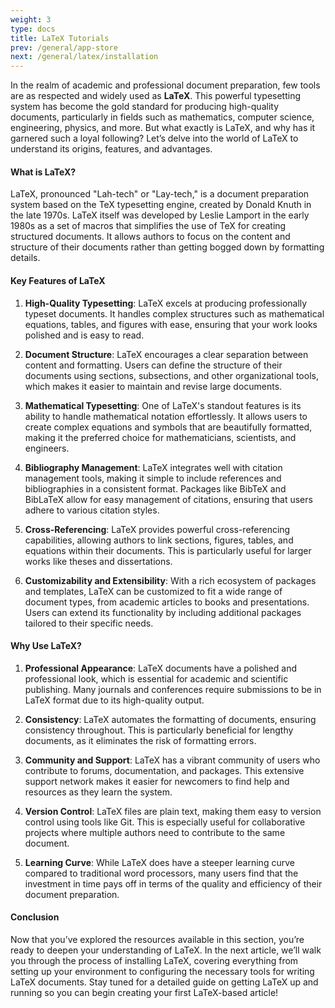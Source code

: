 ```yaml
---
weight: 3
type: docs
title: LaTeX Tutorials
prev: /general/app-store
next: /general/latex/installation
---
```


In the realm of academic and professional document preparation, few tools are as respected and widely used as **LaTeX**. This powerful typesetting system has become the gold standard for producing high-quality documents, particularly in fields such as mathematics, computer science, engineering, physics, and more. But what exactly is LaTeX, and why has it garnered such a loyal following? Let’s delve into the world of LaTeX to understand its origins, features, and advantages.

#### What is LaTeX?

LaTeX, pronounced "Lah-tech" or "Lay-tech," is a document preparation system based on the TeX typesetting engine, created by Donald Knuth in the late 1970s. LaTeX itself was developed by Leslie Lamport in the early 1980s as a set of macros that simplifies the use of TeX for creating structured documents. It allows authors to focus on the content and structure of their documents rather than getting bogged down by formatting details.

#### Key Features of LaTeX

1. **High-Quality Typesetting**: LaTeX excels at producing professionally typeset documents. It handles complex structures such as mathematical equations, tables, and figures with ease, ensuring that your work looks polished and is easy to read.

2. **Document Structure**: LaTeX encourages a clear separation between content and formatting. Users can define the structure of their documents using sections, subsections, and other organizational tools, which makes it easier to maintain and revise large documents.

3. **Mathematical Typesetting**: One of LaTeX's standout features is its ability to handle mathematical notation effortlessly. It allows users to create complex equations and symbols that are beautifully formatted, making it the preferred choice for mathematicians, scientists, and engineers.

4. **Bibliography Management**: LaTeX integrates well with citation management tools, making it simple to include references and bibliographies in a consistent format. Packages like BibTeX and BibLaTeX allow for easy management of citations, ensuring that users adhere to various citation styles.

5. **Cross-Referencing**: LaTeX provides powerful cross-referencing capabilities, allowing authors to link sections, figures, tables, and equations within their documents. This is particularly useful for larger works like theses and dissertations.

6. **Customizability and Extensibility**: With a rich ecosystem of packages and templates, LaTeX can be customized to fit a wide range of document types, from academic articles to books and presentations. Users can extend its functionality by including additional packages tailored to their specific needs.

#### Why Use LaTeX?

1. **Professional Appearance**: LaTeX documents have a polished and professional look, which is essential for academic and scientific publishing. Many journals and conferences require submissions to be in LaTeX format due to its high-quality output.

2. **Consistency**: LaTeX automates the formatting of documents, ensuring consistency throughout. This is particularly beneficial for lengthy documents, as it eliminates the risk of formatting errors.

3. **Community and Support**: LaTeX has a vibrant community of users who contribute to forums, documentation, and packages. This extensive support network makes it easier for newcomers to find help and resources as they learn the system.

4. **Version Control**: LaTeX files are plain text, making them easy to version control using tools like Git. This is especially useful for collaborative projects where multiple authors need to contribute to the same document.

5. **Learning Curve**: While LaTeX does have a steeper learning curve compared to traditional word processors, many users find that the investment in time pays off in terms of the quality and efficiency of their document preparation.

#### Conclusion

Now that you’ve explored the resources available in this section, you’re ready to deepen your understanding of LaTeX. In the next article, we’ll walk you through the process of installing LaTeX, covering everything from setting up your environment to configuring the necessary tools for writing LaTeX documents. Stay tuned for a detailed guide on getting LaTeX up and running so you can begin creating your first LaTeX-based article!